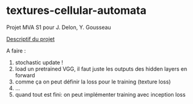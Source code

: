 # textures-cellular-automata
Projet MVA S1 pour J. Delon, Y. Gousseau

[Descriptif du projet](https://perso.telecom-paristech.fr/gousseau/MVA/Projets2022/TextureAC/)

A faire :
1. stochastic update !
2. load un pretrained VGG, il faut juste les outputs des hidden layers en forward
3. comme ça on peut définir la loss pour le training (texture loss)
4. ...
5. quand tout est fini: on peut implémenter training avec inception loss
